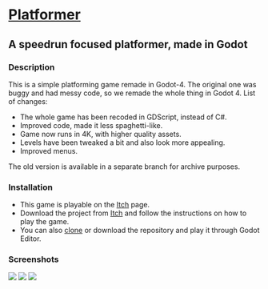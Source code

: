 # [Platformer](https://sp4r0w.itch.io/platformer)

## A speedrun focused platformer, made in Godot

### Description
This is a simple platforming game remade in Godot-4. The original one was buggy and had messy code, so we remade the whole thing in Godot 4.
List of changes:
- The whole game has been recoded in GDScript, instead of C#.
- Improved code, made it less spaghetti-like.
- Game now runs in 4K, with higher quality assets.
- Levels have been tweaked a bit and also look more appealing.
- Improved menus.

The old version is available in a separate branch for archive purposes.

### Installation
- This game is playable on the [Itch](https://sp4r0w.itch.io/platformer) page.
- Download the project from [Itch](https://sp4r0w.itch.io/platformer) and follow the instructions on how to play the game.
- You can also [clone](https://docs.github.com/en/repositories/creating-and-managing-repositories/cloning-a-repository) or download the repository and play it through Godot Editor.

### Screenshots
<img src="https://img.itch.zone/aW1hZ2UvMTY5ODAwNC8xMDAwMjk1OS5wbmc=/original/Lxy7f8.png">
<img src="https://img.itch.zone/aW1hZ2UvMTY5ODAwNC8xMDAwMjk2MS5wbmc=/original/eMA%2FeZ.png">
<img src="https://img.itch.zone/aW1hZ2UvMTY5ODAwNC8xMDAwMjk2MC5wbmc=/original/GfxtOV.png">
